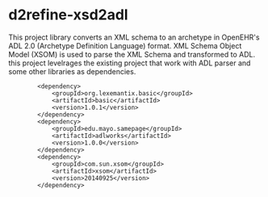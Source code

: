 # d2refine-xsd2adl
This project library converts an XML schema to an archetype in OpenEHR's ADL 2.0 (Archetype Definition Language) format.
XML Schema Object Model (XSOM) is used to parse the XML Schema and transformed to ADL.
this project levelrages the existing project that work with ADL parser and some other libraries as dependencies.

```
        <dependency>
            <groupId>org.lexemantix.basic</groupId>
            <artifactId>basic</artifactId>
            <version>1.0.1</version>
        </dependency>
        <dependency>
            <groupId>edu.mayo.samepage</groupId>
            <artifactId>adlworks</artifactId>
            <version>1.0.0</version>
        </dependency>
        <dependency>
            <groupId>com.sun.xsom</groupId>
            <artifactId>xsom</artifactId>
            <version>20140925</version>
        </dependency>
```
